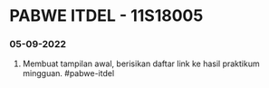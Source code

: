 # PABWE ITDEL - 11S18005

### 05-09-2022
1. Membuat tampilan awal, berisikan daftar link ke hasil praktikum mingguan.
#pabwe-itdel
